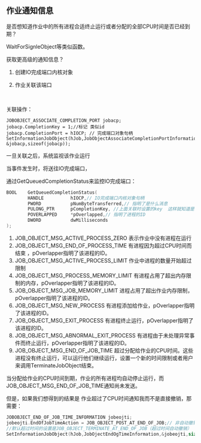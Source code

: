 ## 作业通知信息

是否想知道作业中的所有进程合适终止运行或者分配的全部CPU时间是否已经到期？

WaitForSignleObject等类似函数。



获取更高级的通知信息？

1. 创建IO完成端口内核对象

2. 作业关联该端口

   ​

关联操作：

```
JOBOBJECT_ASSOCIATE_COMPLETION_PORT	jobacp;
jobacp.CompletionKey = 1;//标记 类似id
jobacp.CompletionPort = hIOCP; // 完成端口对象句柄
SetInformationJobObject(hJob,JobObjectAssociateCompletionPortInformation,
&jobacp,sizeof(jobacp));
```

一旦关联之后，系统监视该作业运行

当事件发生时，将送往IO完成端口，

通过GetQueuedCompletionStatus来监控IO完成端口：

```c++
BOOL	GetQueuedCompletionStatus(
		HANDLE 			hIOCP,// IO完成端口内核对象句柄
  		PWORD			pNumByteTransferred,// 指明了是什么消息
  		PULONG_PTR		pCompletionKey,	//上面关联时设置的key  这样就知道是哪个作业的消息了
 		POVERLAPPED		*pOverlapped,// 指明了进程的ID
 		DWORD			dwMilliseconds
);
```

1. JOB_OBJECT_MSG_ACTIVE_PROCESS_ZERO	表示作业中没有进程在运行
2. JOB_OBJECT_MSG_END_OF_PROCESS_TIME    有进程因为超过CPU时间而结束 ，pOverlapper指明了该进程的ID。
3. JOB_OBJECT_MSG_ACTIVE_PROCESS_LIMIT     作业中进程的数量开始超过限制
4. JOB_OBJECT_MSG_PROCESS_MEMORY_LIMIT  有进程占用了超出内存限制的内存，pOverlapper指明了该进程的ID。
5. JOB_OBJECT_MSG_JOB_MEMORY_LIMIT    进程占用了超出作业内存限制，pOverlapper指明了该进程的ID。
6. JOB_OBJECT_MSG_NEW_PROCESS    有进程添加给作业，pOverlapper指明了该进程的ID。
7. JOB_OBJECT_MSG_EXIT_PROCESS     有进程终止运行，pOverlapper指明了该进程的ID。
8. JOB_OBJECT_MSG_ABNORMAL_EXIT_PROCESS   有进程由于未处理异常事件而终止运行，pOverlapper指明了该进程的ID。
9. JOB_OBJECT_MSG_END_OF_JOB_TIME    超过分配给作业的CPU时间。这些进程没有终止运行，可以运行他们继续运行，设置一个新的时间限制或者用户来调用TerminateJobObject结束。



当分配给作业的CPU时间到期，作业的所有进程均自动停止运行，而JOB_OBJECT_MSG_END_OF_JOB_TIME通知尚未发送。





但是，如果我们想得到的结果是  作业超过了CPU时间通知我而不是直接撤销，那需要：

```c++
JOBOBJECT_END_OF_JOB_TIME_INFORMATION jobeojti;
jobeojti.EndOfJobTimeAction = JOB_OBJECT_POST_AT_END_OF_JOB;// 非自动撤销的设置
//默认超过时间的设置是JOB_OBJECT_TERMINATE_AT_END_OF_JOB（超过时间自动撤销）
SetInformationJobObject(hJob,JobOjectEndOgTimeInformation,&jobeojti,sizeof(jobeojti));
```

